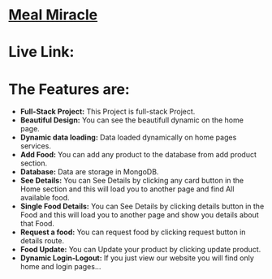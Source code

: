 # [Meal Miracle](https://gadget-galaxy-8b55a.web.app/)


# Live Link: 
   <!-- **https://gadget-galaxy-8b55a.web.app/** -->
# The Features are:

* **Full-Stack Project:** This Project is full-stack Project.
* **Beautiful Design:** You can see the beautifull dynamic on the home page.
* **Dynamic data loading:** Data loaded dynamically on home pages services.
* **Add Food:** You can add any product to the database from add product section.
* **Database:** Data are storage in MongoDB.
* **See Details:** You can See Details by clicking any card button in the Home section and this will load you to another page and find All available food.
* **Single Food Details:** You can See Details by clicking details button in the Food and this will load you to another page and show you details about that Food.
* **Request a food:** You can request food by clicking request button in details route.
* **Food Update:** You can Update your product by clicking update product. 
* **Dynamic Login-Logout:** If you just view our website you will find only home and login pages... 
